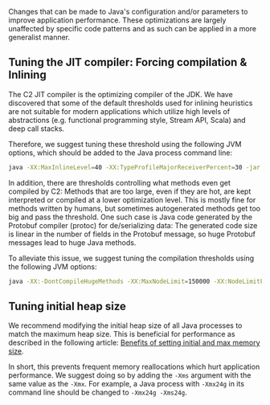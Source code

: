 Changes that can be made to Java's configuration and/or parameters to improve application performance. These optimizations are largely unaffected by specific code patterns and as such can be applied in a more generalist manner.

## Tuning the JIT compiler: Forcing compilation & Inlining
The C2 JIT compiler is the optimizing compiler of the JDK. We have discovered that some of the default thresholds used for inlining heuristics are not suitable for modern applications which utilize high levels of abstractions (e.g. functional programming style, Stream API, Scala) and deep call stacks. 

Therefore, we suggest tuning these threshold using the following JVM options, which should be added to the Java process command line:

```bash
java -XX:MaxInlineLevel=40 -XX:TypeProfileMajorReceiverPercent=30 -jar app.jar
```
In addition, there are thresholds controlling what methods even get compiled by C2: Methods that are too large, even if they are hot, are kept interpreted or compiled at a lower optimization level. This is mostly fine for methods written by humans, but sometimes autogenerated methods get too big and pass the threshold. One such case is Java code generated by the Protobuf compiler (protoc) for de/serializing data: The generated code size is linear in the number of fields in the Protobuf message, so huge Protobuf messages lead to huge Java methods.

To alleviate this issue, we suggest tuning the compilation thresholds using the following JVM options:
```bash
java -XX:-DontCompileHugeMethods -XX:MaxNodeLimit=150000 -XX:NodeLimitFudgeFactor=3000 -jar app.jar
```

## Tuning initial heap size
We recommend modifying the initial heap size of all Java processes to match the maximum heap size. This is beneficial for performance as described in the following article: [Benefits of setting initial and max memory size](https://blog.ycrash.io/benefits-of-setting-initial-and-maximum-memory-size-to-the-same-value/).

In short, this prevents frequent memory reallocations which hurt application performance. We suggest doing so by adding the `-Xms` argument with the same value as the `-Xmx`. For example, a Java process with `-Xmx24g` in its command line should be changed to `-Xmx24g -Xms24g`.
